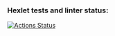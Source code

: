 ### Hexlet tests and linter status:
[![Actions Status](https://github.com/Androidmatis/java-project-71/actions/workflows/hexlet-check.yml/badge.svg)](https://github.com/Androidmatis/java-project-71/actions)